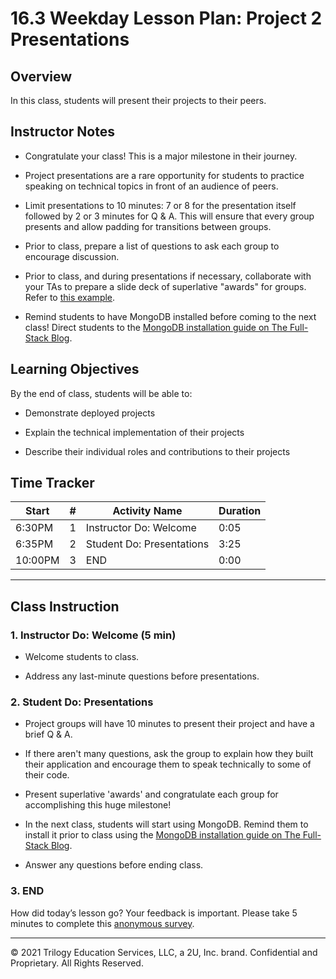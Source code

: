 # 16.3 Weekday Lesson Plan: Project 2 Presentations

## Overview 

In this class, students will present their projects to their peers. 

## Instructor Notes

* Congratulate your class! This is a major milestone in their journey. 

* Project presentations are a rare opportunity for students to practice speaking on technical topics in front of an audience of peers.

* Limit presentations to 10 minutes: 7 or 8 for the presentation itself followed by 2 or 3 minutes for Q & A. This will ensure that every group presents and allow padding for transitions between groups. 

* Prior to class, prepare a list of questions to ask each group to encourage discussion.

* Prior to class, and during presentations if necessary, collaborate with your TAs to prepare a slide deck of superlative "awards" for groups. Refer to [this example](https://docs.google.com/presentation/d/1Tca5VT_S13ioFUO-pewh_g9dJaBQ9prg-vsRwMjyDXU/edit?usp=sharing).

* Remind students to have MongoDB installed before coming to the next class! Direct students to the [MongoDB installation guide on The Full-Stack Blog](https://coding-boot-camp.github.io/full-stack/mongodb/how-to-install-mongodb).

## Learning Objectives

By the end of class, students will be able to:

* Demonstrate deployed projects

* Explain the technical implementation of their projects

* Describe their individual roles and contributions to their projects

## Time Tracker

| Start  | #   | Activity Name                       | Duration |
|---     |---  |---                                  |---       |
| 6:30PM | 1   | Instructor Do: Welcome              | 0:05     |
| 6:35PM | 2   | Student Do: Presentations           | 3:25     |
| 10:00PM| 3   | END                                 | 0:00     |

---

## Class Instruction

### 1. Instructor Do: Welcome (5 min)

* Welcome students to class. 

* Address any last-minute questions before presentations.

### 2. Student Do: Presentations

* Project groups will have 10 minutes to present their project and have a brief Q & A.

* If there aren't many questions, ask the group to explain how they built their application and encourage them to speak technically to some of their code.

* Present superlative 'awards' and congratulate each group for accomplishing this huge milestone!

* In the next class, students will start using MongoDB. Remind them to install it prior to class using the [MongoDB installation guide on The Full-Stack Blog](https://coding-boot-camp.github.io/full-stack/mongodb/how-to-install-mongodb).

* Answer any questions before ending class.

### 3. END

How did today’s lesson go? Your feedback is important. Please take 5 minutes to complete this [anonymous survey](https://forms.gle/RfcVyXiMmZQut6aJ6).

---
© 2021 Trilogy Education Services, LLC, a 2U, Inc. brand. Confidential and Proprietary. All Rights Reserved.
